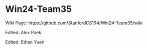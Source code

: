 # Win24-Team35

Wiki Page: https://github.com/StanfordCS194/Win24-Team35/wiki

Edited: Alex Paek

Edited: Ethan Yuen
